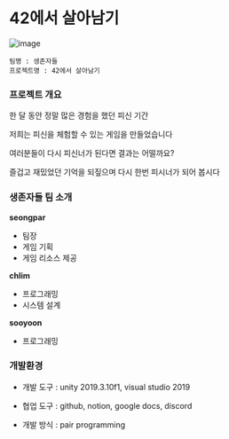 # 42에서 살아남기

![image](https://user-images.githubusercontent.com/50068946/79839417-744f5500-83ef-11ea-9916-5241ebbfe225.png)

	팀명 : 생존자들
	프로젝트명 : 42에서 살아남기

### 프로젝트 개요

한 달 동안 정말 많은 경험을 했던 피신 기간

저희는 피신을 체험할 수 있는 게임을 만들었습니다

여러분들이 다시 피신너가 된다면 결과는 어떨까요?

즐겁고 재밌었던 기억을 되짚으며 다시 한번 피시너가 되어 봅시다

### 생존자들 팀 소개

**seongpar**

- 팀장
- 게임 기획
- 게임 리소스 제공

**chlim**

- 프로그래밍
- 시스템 설계

**sooyoon**

- 프로그래밍


### 개발환경

- 개발 도구 : unity 2019.3.10f1, visual studio 2019

- 협업 도구 : github, notion, google docs, discord

- 개발 방식 : pair programming

